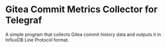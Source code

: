 # Gitea Commit Metrics Collector for Telegraf

A simple program that collects Gitea commit history data and outputs it in InfluxDB Line Protocol format.
